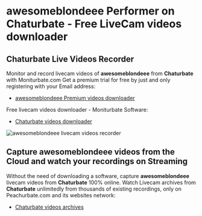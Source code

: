 # awesomeblondeee Performer on Chaturbate - Free LiveCam videos downloader

## Chaturbate Live Videos Recorder

Monitor and record livecam videos of **awesomeblondeee** from **Chaturbate** with Moniturbate.com
Get a premium trial for free by just and only registering with your Email address:
* [awesomeblondeee Premium videos downloader](https://moniturbate.com/request-demo-licence-key.html)

Free livecam videos downloader - Moniturbate Software:
* [Chaturbate videos downloader](https://moniturbate.com/moniturbate-download-software.html)

![awesomeblondeee livecam videos recorder](https://peachurnet.com/templates/moniturbate-software.png)


## Capture awesomeblondeee videos from the Cloud and watch your recordings on Streaming

Without the need of downloading a software, capture **awesomeblondeee** livecam videos from **Chaturbate** 100% online.
Watch Livecam archives from **Chaturbate** unlimitedly from thousands of existing recordings, only on Peachurbate.com and its websites network:
* [Chaturbate videos archives](https://peachurnet.com/)